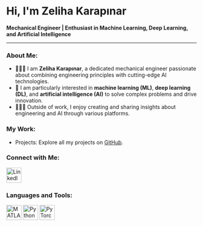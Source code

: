 # Hi, I'm Zeliha Karapınar  

**Mechanical Engineer | Enthusiast in Machine Learning, Deep Learning, and Artificial Intelligence**  

---

### About Me:
- 👩🏻‍🔧 I am **Zeliha Karapınar**, a dedicated mechanical engineer passionate about combining engineering principles with cutting-edge AI technologies.
- 🤖 I am particularly interested in **machine learning (ML)**, **deep learning (DL)**, and **artificial intelligence (AI)** to solve complex problems and drive innovation.
- 👩🏻‍💻 Outside of work, I enjoy creating and sharing insights about engineering and AI through various platforms.



###  My Work:
- Projects: Explore all my projects on [GitHub](https://github.com/zelihakarapinar).

### Connect with Me:
<p align="left">
  <a href="https://www.linkedin.com/in/zeliha-h-karap%C4%B1nar-29434a198/" target="_blank">
    <img src="https://upload.wikimedia.org/wikipedia/commons/e/e9/Linkedin_icon.svg" alt="LinkedIn" width="40" height="40"/>
  </a>
</p>


### Languages and Tools:
<p align="left">
  <img src="https://upload.wikimedia.org/wikipedia/commons/2/21/Matlab_Logo.png" alt="MATLAB" width="40" height="40"/>
  <img src="https://upload.wikimedia.org/wikipedia/commons/c/c3/Python-logo-notext.svg" alt="Python" width="40" height="40"/>
  <img src="https://upload.wikimedia.org/wikipedia/commons/1/10/PyTorch_logo_icon.svg" alt="PyTorch" width="40" height="40"/>
</p>



